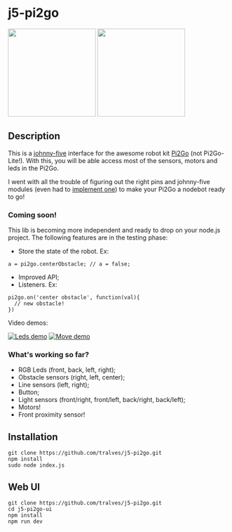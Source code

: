 j5-pi2go
========

<img src="http://4tronix.co.uk/store/resources/image/18/b7/b.jpg" height="200"> <img src="http://johnny-five.io/img/heres-johnny.png" height="200">

## Description
This is a [johnny-five](http://johnny-five.io/) interface for the awesome robot kit [Pi2Go](http://www.pi2go.co.uk/) (not Pi2Go-Lite!). With this, you will be able access most of the sensors, motors and leds in the Pi2Go.

I went with all the trouble of figuring out the right pins and johnny-five modules (even had to [implement one](https://github.com/tralves/raspi-soft-pwm)) to make your Pi2Go a nodebot ready to go!

### Coming soon!

This lib is becoming more independent and ready to drop on your node.js project. The following features are in the testing phase:

- Store the state of the robot. Ex: 
```
a = pi2go.centerObstacle; // a = false;
```
- Improved API;
- Listeners. Ex:
```
pi2go.on('center obstacle', function(val){
  // new obstacle!
})
```
Video demos:

[![Leds demo](https://img.youtube.com/vi/Iyq3biic_68/0.jpg)](https://www.youtube.com/watch?v=Iyq3biic_68)
[![Move demo](https://img.youtube.com/vi/dt2PuRKKooY/0.jpg)](https://www.youtube.com/watch?v=dt2PuRKKooY)

### What's working so far?
- RGB Leds (front, back, left, right);
- Obstacle sensors (right, left, center);
- Line sensors (left, right);
- Button;
- Light sensors (front/right, front/left, back/right, back/left);
- Motors!
- Front proximity sensor!

## Installation

```Shell
git clone https://github.com/tralves/j5-pi2go.git
npm install
sudo node index.js
```

## Web UI

```Shell
git clone https://github.com/tralves/j5-pi2go.git
cd j5-pi2go-ui
npm install
npm run dev
```
